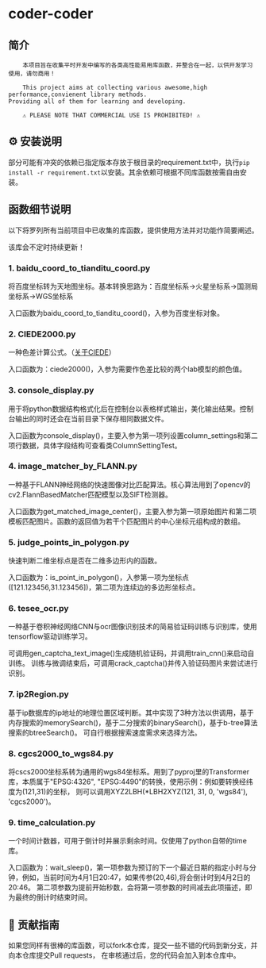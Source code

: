 # coder-coder
## 简介
        本项目旨在收集平时开发中编写的各类高性能易用库函数，并整合在一起，以供开发学习使用，请勿商用！

        This project aims at collecting various awesome,high performance,convienent library methods.
    Providing all of them for learning and developing.
    
        ⚠ PLEASE NOTE THAT COMMERCIAL USE IS PROHIBITED! ⚠
## ⚙ 安装说明
部分可能有冲突的依赖已指定版本存放于根目录的requirement.txt中，执行`pip install -r requirement.txt`以安装。其余依赖可根据不同库函数按需自由安装。
## 函数细节说明
以下将罗列所有当前项目中已收集的库函数，提供使用方法并对功能作简要阐述。

该库会不定时持续更新！
### 1. baidu_coord_to_tianditu_coord.py
将百度坐标转为天地图坐标。基本转换思路为：百度坐标系->火星坐标系->国测局坐标系->WGS坐标系

入口函数为baidu_coord_to_tianditu_coord()，入参为百度坐标对象。

### 2. CIEDE2000.py
一种色差计算公式。（[关于CIEDE](https://color.org/events/colorimetry/Melgosa_CIEDE2000_Workshop-July4.pdf)）

入口函数为：ciede2000()，入参为需要作色差比较的两个lab模型的颜色值。
### 3. console_display.py
用于将python数据结构格式化后在控制台以表格样式输出，美化输出结果。控制台输出的同时还会在当前目录下保存相同数据文件。

入口函数为console_display()，主要入参为第一项列设置column_settings和第二项行数据，具体字段结构可查看类ColumnSettingTest。
### 4. image_matcher_by_FLANN.py
一种基于FLANN神经网络的快速图像对比匹配算法。核心算法用到了opencv的cv2.FlannBasedMatcher匹配模型以及SIFT检测器。

入口函数为get_matched_image_center()，主要入参为第一项原始图片和第二项模板匹配图片。函数的返回值为若干个匹配图片的中心坐标元组构成的数组。

### 5. judge_points_in_polygon.py
快速判断二维坐标点是否在二维多边形内的函数。

入口函数为：is_point_in_polygon()，入参第一项为坐标点([121.123456,31.123456])，第二项为连续边的多边形坐标点。
### 6. tesee_ocr.py
一种基于卷积神经网络CNN与ocr图像识别技术的简易验证码训练与识别库，使用tensorflow驱动训练学习。

可调用gen_captcha_text_image()生成随机验证码，并调用train_cnn()来启动自训练。
训练与微调结束后，可调用crack_captcha()并传入验证码图片来尝试进行识别。

### 7. ip2Region.py
基于ip数据库的ip地址的地理位置区域判断。其中实现了3种方法以供调用，基于内存搜索的memorySearch()，基于二分搜索的binarySearch()，基于b-tree算法搜索的btreeSearch()。
可自行根据搜索速度需求来选择方法。

### 8. cgcs2000_to_wgs84.py
将cscs2000坐标系转为通用的wgs84坐标系。用到了pyproj里的Transformer库，本质属于"EPSG:4326", "EPSG:4490"的转换，使用示例：例如要转换经纬度为(121,31)的坐标，
则可以调用XYZ2LBH(*LBH2XYZ(121, 31, 0, 'wgs84'), 'cgcs2000')。

### 9. time_calculation.py
一个时间计数器，可用于倒计时并展示剩余时间。仅使用了python自带的time库。

入口函数为：wait_sleep()，第一项参数为预订的下一个最近日期的指定小时与分钟，例如，当前时间为4月1日20:47，如果传参(20,46),将会倒计时到4月2日的20:46。
第二项参数为提前开始秒数，会将第一项参数的时间减去此项描述，即为最终的倒计时结束时间。

## 🎉 贡献指南
如果您同样有很棒的库函数，可以fork本仓库，提交一些不错的代码到新分支，并向本仓库提交Pull requests，
在审核通过后，您的代码会加入到本仓库中。
